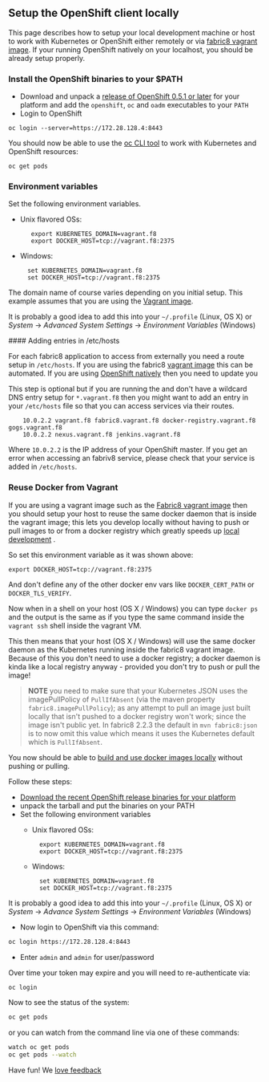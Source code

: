 ## Setup the OpenShift client locally

This page describes how to setup your local development machine or host to work with Kubernetes or 
OpenShift either remotely or via [fabric8 vagrant image](vagrant.html). If your running OpenShift natively on 
your localhost, you should be already setup properly.

### Install the OpenShift binaries to your $PATH

* Download and unpack a [release of OpenShift 0.5.1 or later](https://github.com/openshift/origin/releases/) 
  for your platform and add the `openshift`, `oc` and `oadm` executables to your `PATH`
* Login to OpenShift

```
oc login --server=https://172.28.128.4:8443
```

You should now be able to use the [oc CLI tool](https://github.com/openshift/origin/blob/master/docs/cli.md) 
to work with Kubernetes and OpenShift resources:

```
oc get pods
```

### Environment variables

Set the following environment variables.

 - Unix flavored OSs:
  
          export KUBERNETES_DOMAIN=vagrant.f8
          export DOCKER_HOST=tcp://vagrant.f8:2375

  - Windows:

          set KUBERNETES_DOMAIN=vagrant.f8
          set DOCKER_HOST=tcp://vagrant.f8:2375

The domain name of course varies depending on you initial setup. This example assumes that you are using the 
[Vagrant image](vagrant.md).

It is probably a good idea to add this into your `~/.profile` (Linux, OS X) or 
*System* -> *Advanced System Settings* -> *Environment Variables* (Windows)

#### Adding entries in /etc/hosts

For each fabric8 application to access from externally you need a route setup in `/etc/hosts`. If you are 
using the fabric8 [vagrant image](vagrant.html) this can be automated. If you are using [OpenShift natively](openshift.html) then 
you need to update you 

This step is optional but if you are running the  and 
don't have a wildcard DNS entry setup for `*.vagrant.f8` then you might want to add an 
entry in your `/etc/hosts` file so that you can access services via their routes.

		10.0.2.2 vagrant.f8 fabric8.vagrant.f8 docker-registry.vagrant.f8 gogs.vagrant.f8 
		10.0.2.2 nexus.vagrant.f8 jenkins.vagrant.f8

Where `10.0.2.2` is the IP address of your OpenShift master. If you get an error when accessing an fabriv8 service, please
check that your service is added in `/etc/hosts`.

### Reuse Docker from Vagrant

If you are using a vagrant image such as the [Fabric8 vagrant image](vagrant.html) then you should setup 
your host to reuse the same docker daemon that is inside the vagrant image; 
this lets you develop locally without having to push or pull images to or from a docker registry
which greatly speeds up [local development](develop.html) .

So set this environment variable as it was shown above:

    export DOCKER_HOST=tcp://vagrant.f8:2375

And don't define any of the other docker env vars like `DOCKER_CERT_PATH` or `DOCKER_TLS_VERIFY`.

Now when in a shell on your host (OS X / Windows) you can type `docker ps` and the output is the same as 
if you type the same command inside the `vagrant ssh` shell inside the vagrant VM.

This then means that your host (OS X / Windows) will use the same docker daemon as the Kubernetes running 
inside the fabric8 vagrant image. Because of this you don't need to use a docker registry; a docker daemon 
is kinda like a local registry anyway - provided you don't try to push or pull the image! 

> **NOTE**  you need to make sure that your Kubernetes JSON uses the imagePullPolicy of `PullIfAbsent` 
> (via the maven property `fabric8.imagePullPolicy`); as any attempt to pull an image just built locally that 
> isn't pushed to a docker registry won't work; since the image isn't public yet. In fabric8 2.2.3 the default in 
> `mvn fabric8:json` is to now omit this value which means it uses the Kubernetes default which is `PullIfAbsent`.

You now should be able to [build and use docker images locally](../developLocally.html)  without pushing or pulling.




















Follow these steps:

* [Download the recent OpenShift release binaries for your platform](https://github.com/openshift/origin/releases/)
* unpack the tarball and put the binaries on your PATH
* Set the following environment variables
  - Unix flavored OSs:
  
          export KUBERNETES_DOMAIN=vagrant.f8
          export DOCKER_HOST=tcp://vagrant.f8:2375

  - Windows:

          set KUBERNETES_DOMAIN=vagrant.f8
          set DOCKER_HOST=tcp://vagrant.f8:2375

 It is probably a good idea to add this into your `~/.profile` (Linux, OS X) or *System* -> *Advance System Settings* -> *Environment Variables* (Windows)
 

* Now login to OpenShift via this command:

```sh
oc login https://172.28.128.4:8443
```

* Enter `admin` and `admin` for user/password

Over time your token may expire and you will need to re-authenticate via:

```sh
oc login
```

Now to see the status of the system:

```sh
oc get pods
```
or you can watch from the command line via one of these commands:

```sh
watch oc get pods
oc get pods --watch
```

Have fun! We [love feedback](http://fabric8.io/community/)

